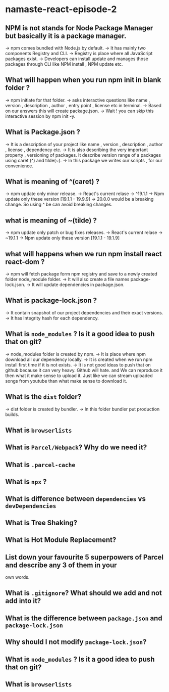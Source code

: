 # namaste-react-episode-2 

## NPM is not stands for Node Package Manager but basically it is a package manager.

-> npm comes bundled with Node.js by default.
-> It has mainly two components Registry and CLI.
-> Registry is place where all JavaScript packages exist.
-> Developers can install update and manages those packages through CLI like NPM install , NPM update etc.

## What will happen when you run npm init in blank folder ?

-> npm initiate for that folder.
-> asks interactive questions like name , version , description , author , entry point , license etc in terminal.
-> Based on our answers this will create package.json.
-> Wait ! you can skip this interactive session by npm init -y.

## What is Package.json ?
-> It is a description of your project like name , version , description , author , license , dependency etc.
-> It is also describing the very important property , versioning of packages. It describe version range of a packages using caret (^) and 
   tilde(~).
-> In this package we writes our scripts , for our convenience.

## What is meaning of ^(caret) ?
-> npm update only minor release.
-> React's current relase -> ^19.1.1 
-> Npm update only these version [19.1.1 - 19.9.9]
-> 20.0.0 would be a breaking change. So using ^ be can avoid breaking changes.

## what is meaning of ~(tilde) ?
-> npm update only patch or bug fixes releases.
-> React's current relase -> ~19.1.1
-> Npm update only these version [19.1.1 - 19.1.9]

## what will happens when we run npm install react react-dom ?
-> npm will fetch package form npm registry and save to a newly created folder node_module folder.
-> It will also create a file names package-lock.json.
-> It will update dependencies in package.json.

## What is package-lock.json ?
-> It contain snapshot of our project dependencies and their exact versions.
-> It has Integrity hash for each dependency.

## What is `node_modules` ? Is it a good idea to push that on git?
-> node_modules folder is created by npm.
-> It is place where npm download all our dependency locally.
-> It is created when we run npm install first time if it is not exists.
-> It is not good ideas to push that on github because it can very heavy. Github will hate. and We can 
   reproduce it then what it make sense to upload it. Just like we can stream uploaded songs from youtube than what make sense to download it.

## What is the `dist` folder?
-> dist folder is created by bundler.
-> In this folder bundler put production builds.

## What is `browserlists`

## What is `Parcel/Webpack`? Why do we need it?

## What is `.parcel-cache`

## What is `npx` ?

## What is difference between `dependencies` vs `devDependencies`

## What is Tree Shaking?

## What is Hot Module Replacement?

## List down your favourite 5 superpowers of Parcel and describe any 3 of them in your
own words.

## What is `.gitignore`? What should we add and not add into it?

## What is the difference between `package.json` and `package-lock.json`

## Why should I not modify `package-lock.json`?

## What is `node_modules` ? Is it a good idea to push that on git?

## What is `browserlists`